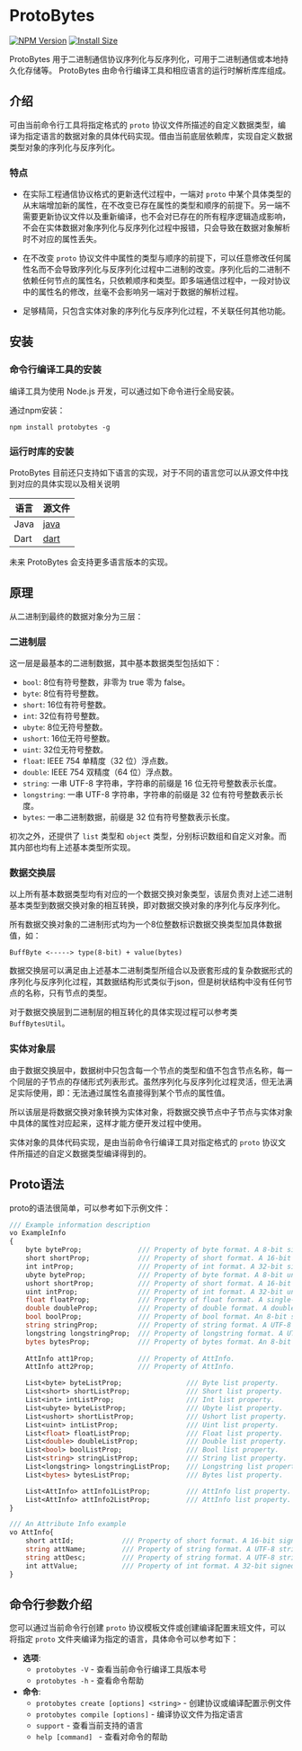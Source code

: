 # ProtoBytes

[![NPM Version](http://img.shields.io/npm/v/protobytes.svg?style=flat)](https://www.npmjs.org/package/protobytes)
[![Install Size](https://packagephobia.now.sh/badge?p=protobytes)](https://packagephobia.now.sh/result?p=protobytes)


ProtoBytes 用于二进制通信协议序列化与反序列化，可用于二进制通信或本地持久化存储等。
ProtoBytes 由命令行编译工具和相应语言的运行时解析库库组成。

## 介绍
可由当前命令行工具将指定格式的 `proto` 协议文件所描述的自定义数据类型，编译为指定语言的数据对象的具体代码实现。借由当前底层依赖库，实现自定义数据类型对象的序列化与反序列化。

### 特点
- 在实际工程通信协议格式的更新迭代过程中，一端对 `proto` 中某个具体类型的从末端增加新的属性，在不改变已存在属性的类型和顺序的前提下。另一端不需要更新协议文件以及重新编译，也不会对已存在的所有程序逻辑造成影响，不会在实体数据对象序列化与反序列化过程中报错，只会导致在数据对象解析时不对应的属性丢失。

- 在不改变 `proto` 协议文件中属性的类型与顺序的前提下，可以任意修改任何属性名而不会导致序列化与反序列化过程中二进制的改变。序列化后的二进制不依赖任何节点的属性名，只依赖顺序和类型。即多端通信过程中，一段对协议中的属性名的修改，丝毫不会影响另一端对于数据的解析过程。

- 足够精简，只包含实体对象的序列化与反序列化过程，不关联任何其他功能。

## 安装
### 命令行编译工具的安装
编译工具为使用 Node.js 开发，可以通过如下命令进行全局安装。

通过npm安装：
```
npm install protobytes -g
```

### 运行时库的安装
ProtoBytes 目前还只支持如下语言的实现，对于不同的语言您可以从源文件中找到对应的具体实现以及相关说明

| 语言                             | 源文件                                       |
|---------------------------------|---------------------------------------------|
| Java                            | [java](java)                                |
| Dart                            | [dart](dart)                                |

未来 ProtoBytes 会支持更多语言版本的实现。


## 原理
从二进制到最终的数据对象分为三层：
### 二进制层
这一层是最基本的二进制数据，其中基本数据类型包括如下：
* `bool`: 8位有符号整数，非零为 true 零为 false。
* `byte`: 8位有符号整数。
* `short`: 16位有符号整数。
* `int`: 32位有符号整数。
* `ubyte`: 8位无符号整数。
* `ushort`: 16位无符号整数。
* `uint`: 32位无符号整数。
* `float`: IEEE 754 单精度（32 位）浮点数。
* `double`: IEEE 754 双精度（64 位）浮点数。
* `string`: 一串 UTF-8 字符串，字符串的前缀是 16 位无符号整数表示长度。
* `longstring`: 一串 UTF-8 字符串，字符串的前缀是 32 位有符号整数表示长度。
* `bytes`: 一串二进制数据，前缀是 32 位有符号整数表示长度。

初次之外，还提供了 `list` 类型和 `object` 类型，分别标识数组和自定义对象。而其内部也均有上述基本类型所实现。

### 数据交换层
以上所有基本数据类型均有对应的一个数据交换对象类型，该层负责对上述二进制基本类型到数据交换对象的相互转换，即对数据交换对象的序列化与反序列化。

所有数据交换对象的二进制形式均为一个8位整数标识数据交换类型加具体数据值，如：
```
BuffByte <-----> type(8-bit) + value(bytes)
```

数据交换层可以满足由上述基本二进制类型所组合以及嵌套形成的复杂数据形式的序列化与反序列化过程，其数据结构形式类似于json，但是树状结构中没有任何节点的名称，只有节点的类型。

对于数据交换层到二进制层的相互转化的具体实现过程可以参考类 `BuffBytesUtil`。

### 实体对象层
由于数据交换层中，数据树中只包含每一个节点的类型和值不包含节点名称，每一个同层的子节点的存储形式列表形式。虽然序列化与反序列化过程灵活，但无法满足实际使用，即：无法通过属性名直接得到某个节点的属性值。

所以该层是将数据交换对象转换为实体对象，将数据交换节点中子节点与实体对象中具体的属性对应起来，这样才能方便开发过程中使用。

实体对象的具体代码实现，是由当前命令行编译工具对指定格式的 `proto` 协议文件所描述的自定义数据类型编译得到的。

## Proto语法
proto的语法很简单，可以参考如下示例文件：
```proto
/// Example information description
vo ExampleInfo
{	
	byte byteProp;				/// Property of byte format. A 8-bit signed integer between -128 and 127.
	short shortProp;			/// Property of short format. A 16-bit signed integer between -32768 and 32767.
	int intProp;				/// Property of int format. A 32-bit signed integer between -2147483648 and 2147483647.
	ubyte byteProp;				/// Property of byte format. A 8-bit unsigned integer between 0 and 255.
	ushort shortProp;			/// Property of short format. A 16-bit unsigned integer between 0 and 65535.
	uint intProp;				/// Property of int format. A 32-bit unsigned integer between 0 and 4294967295.
	float floatProp;			/// Property of float format. A single-precision (32-bit) floating-point number.
	double doubleProp;			/// Property of double format. A double-precision (64-bit) floating-point number.
	bool boolProp;				/// Property of bool format. An 8-bit signed integer
	string stringProp;			/// Property of string format. A UTF-8 string from the byte stream. The string is assumed to be prefixed with an short indicating the length in bytes.
	longstring longstringProp;	/// Property of longstring format. A UTF-8 string from the byte stream. The string is assumed to be prefixed with an int indicating the length in bytes.
	bytes bytesProp;			/// Property of bytes format. An 8-bit signed integer
	
	AttInfo att1Prop;			/// Property of AttInfo.
	AttInfo att2Prop;			/// Property of AttInfo.

	List<byte> byteListProp;				/// Byte list property.
	List<short> shortListProp;				/// Short list property.
	List<int> intListProp;					/// Int list property.
	List<ubyte> byteListProp;				/// Ubyte list property.
	List<ushort> shortListProp;				/// Ushort list property.
	List<uint> intListProp;					/// Uint list property.
	List<float> floatListProp;				/// Float list property.
	List<double> doubleListProp;			/// Double list property.
	List<bool> boolListProp;				/// Bool list property.
	List<string> stringListProp;			/// String list property.
	List<longstring> longstringListProp;	/// Longstring list property.
	List<bytes> bytesListProp;				/// Bytes list property.

	List<AttInfo> attInfo1ListProp;			/// AttInfo list property.
	List<AttInfo> attInfo2ListProp;			/// AttInfo list property.
}

/// An Attribute Info example
vo AttInfo{
	short attId;			/// Property of short format. A 16-bit signed integer between -32768 and 32767.
	string attName;			/// Property of string format. A UTF-8 string from the byte stream. The string is assumed to be prefixed with an short indicating the length in bytes.
	string attDesc;			/// Property of string format. A UTF-8 string from the byte stream. The string is assumed to be prefixed with an short indicating the length in bytes.
	int attValue;			/// Property of int format. A 32-bit signed integer between -2147483648 and 2147483647.
}
```

## 命令行参数介绍
您可以通过当前命令行创建 `proto` 协议模板文件或创建编译配置末班文件，可以将指定 `proto` 文件夹编译为指定的语言，具体命令可以参考如下：

* **选项**:
    * `protobytes -V` - 查看当前命令行编译工具版本号
    * `protobytes -h` - 查看命令帮助
* **命令**:
    * `protobytes create [options] <string>` - 创建协议或编译配置示例文件
    * `protobytes compile [options]` - 编译协议文件为指定语言
    * `support` - 查看当前支持的语言
    * `help [command] ` - 查看对命令的帮助